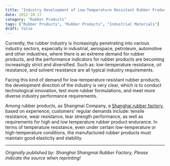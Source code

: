 ```yaml
---
title: "Industry Development of Low-Temperature Resistant Rubber Products"
date: 2012-10-17
category: "Rubber Products"
tags: ["Rubber Products", "Rubber Products", "Industrial Materials"]
draft: false
---
```


Currently, the rubber industry is increasingly penetrating into various industry sectors, especially in industrial, aerospace, petroleum, automotive and other industries, where there is an extreme demand for rubber products, and the performance indicators for rubber products are becoming increasingly strict and diversified. Such as: low-temperature resistance, oil resistance, and solvent resistance are all typical industry requirements.

Facing this kind of demand for low-temperature resistant rubber products, the development direction of the industry is very clear, which is to conduct technological innovation, test more rubber formulations, and meet more diverse industry performance requirements.

Among rubber products, as Shangmai Company, a [Shanghai rubber factory](http://www.smpolymer.com/), based on experience, customers' regular demands include: tensile resistance, wear resistance, tear strength performance, as well as requirements for high and low temperature rubber product endurance. In terms of temperature resistance, even under certain low-temperature or high-temperature conditions, the manufactured rubber products must maintain good elasticity and stability.

---

*Originally published by: Shanghai Shangmai Rubber Factory, Please indicate the source when reprinting!*
